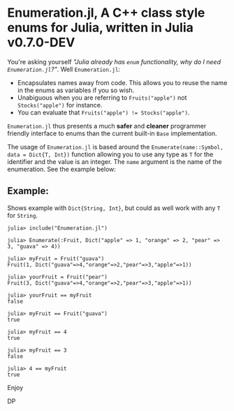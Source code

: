 # Enumeration.jl, A C++ class style enums for Julia, written in Julia v0.7.0-DEV

You're asking yourself *"Julia already has `enum` functionality, why do I need `Enumeration.jl`?"*. Well `Enumeration.jl`:

* Encapsulates names away from code. This allows you to reuse the name in the enums as variables if you so wish.
* Unabiguous when you are referring to `Fruits("apple")` not `Stocks("apple")` for instance.
* You can evaluate that `Fruits("apple") != Stocks("apple")`.

`Enumeration.jl` thus presents a much **safer** and **cleaner** programmer friendly interface to enums than the current built-in `Base` implementation.

The usage of `Enumeration.jl` is based around the `Enumerate(name::Symbol, data = Dict{T, Int})` function allowing you to use any type as `T` for the identifier and the value is an integer. The `name` argument is the name of the enumeration. See the example below:

## Example:

Shows example with `Dict{String, Int}`, but could as well work with any `T` for `String`.

```
julia> include("Enumeration.jl")

julia> Enumerate(:Fruit, Dict("apple" => 1, "orange" => 2, "pear" => 3, "guava" => 4))

julia> myFruit = Fruit("guava")
Fruit(1, Dict("guava"=>4,"orange"=>2,"pear"=>3,"apple"=>1))

julia> yourFruit = Fruit("pear")
Fruit(3, Dict("guava"=>4,"orange"=>2,"pear"=>3,"apple"=>1))

julia> yourFruit == myFruit
false

julia> myFruit == Fruit("guava")
true

julia> myFruit == 4
true

julia> myFruit == 3
false

julia> 4 == myFruit
true
```

Enjoy

DP
